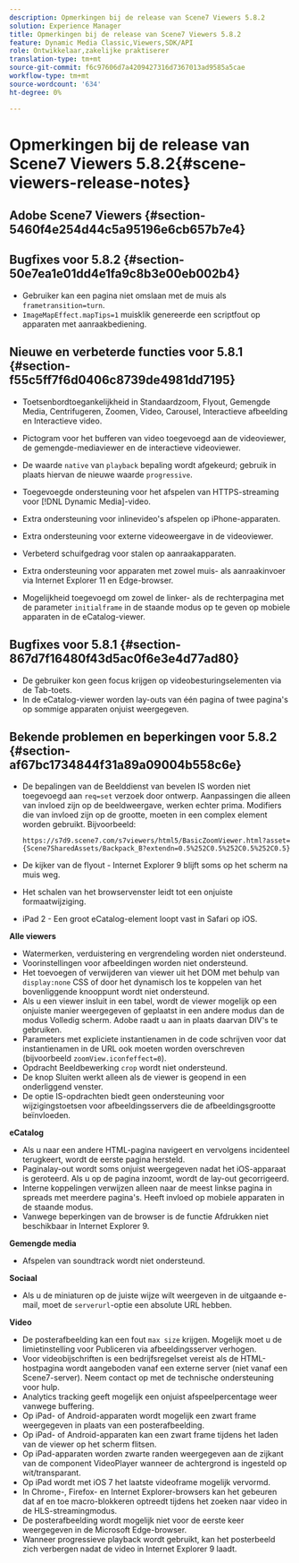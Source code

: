 ```yaml
---
description: Opmerkingen bij de release van Scene7 Viewers 5.8.2
solution: Experience Manager
title: Opmerkingen bij de release van Scene7 Viewers 5.8.2
feature: Dynamic Media Classic,Viewers,SDK/API
role: Ontwikkelaar,zakelijke praktiserer
translation-type: tm+mt
source-git-commit: f6c97606d7a4209427316d7367013ad9585a5cae
workflow-type: tm+mt
source-wordcount: '634'
ht-degree: 0%

---
```



# Opmerkingen bij de release van Scene7 Viewers 5.8.2{#scene-viewers-release-notes}

## Adobe Scene7 Viewers {#section-5460f4e254d44c5a95196e6cb657b7e4}

## Bugfixes voor 5.8.2 {#section-50e7ea1e01dd4e1fa9c8b3e00eb002b4}

* Gebruiker kan een pagina niet omslaan met de muis als `frametransition=turn`.
* `ImageMapEffect.mapTips=1` muisklik genereerde een scriptfout op apparaten met aanraakbediening.

## Nieuwe en verbeterde functies voor 5.8.1 {#section-f55c5ff7f6d0406c8739de4981dd7195}

* Toetsenbordtoegankelijkheid in Standaardzoom, Flyout, Gemengde Media, Centrifugeren, Zoomen, Video, Carousel, Interactieve afbeelding en Interactieve video.
* Pictogram voor het bufferen van video toegevoegd aan de videoviewer, de gemengde-mediaviewer en de interactieve videoviewer.
* De waarde `native` van `playback` bepaling wordt afgekeurd; gebruik in plaats hiervan de nieuwe waarde `progressive`.

* Toegevoegde ondersteuning voor het afspelen van HTTPS-streaming voor [!DNL Dynamic Media]-video.
* Extra ondersteuning voor inlinevideo&#39;s afspelen op iPhone-apparaten.
* Extra ondersteuning voor externe videoweergave in de videoviewer.
* Verbeterd schuifgedrag voor stalen op aanraakapparaten.
* Extra ondersteuning voor apparaten met zowel muis- als aanraakinvoer via Internet Explorer 11 en Edge-browser.
* Mogelijkheid toegevoegd om zowel de linker- als de rechterpagina met de parameter `initialframe` in de staande modus op te geven op mobiele apparaten in de eCatalog-viewer.

## Bugfixes voor 5.8.1 {#section-867d7f16480f43d5ac0f6e3e4d77ad80}

* De gebruiker kon geen focus krijgen op videobesturingselementen via de Tab-toets.
* In de eCatalog-viewer worden lay-outs van één pagina of twee pagina&#39;s op sommige apparaten onjuist weergegeven.

## Bekende problemen en beperkingen voor 5.8.2 {#section-af67bc1734844f31a89a09004b558c6e}

* De bepalingen van de Beelddienst van bevelen IS worden niet toegevoegd aan `req=set` verzoek door ontwerp. Aanpassingen die alleen van invloed zijn op de beeldweergave, werken echter prima. Modifiers die van invloed zijn op de grootte, moeten in een complex element worden gebruikt. Bijvoorbeeld:

   `https://s7d9.scene7.com/s7viewers/html5/BasicZoomViewer.html?asset= {Scene7SharedAssets/Backpack_B?extendn=0.5%252C0.5%252C0.5%252C0.5}`

* De kijker van de flyout - Internet Explorer 9 blijft soms op het scherm na muis weg.
* Het schalen van het browservenster leidt tot een onjuiste formaatwijziging.
* iPad 2 - Een groot eCatalog-element loopt vast in Safari op iOS.

**Alle viewers**

* Watermerken, verduistering en vergrendeling worden niet ondersteund.
* Voorinstellingen voor afbeeldingen worden niet ondersteund.
* Het toevoegen of verwijderen van viewer uit het DOM met behulp van `display:none` CSS of door het dynamisch los te koppelen van het bovenliggende knooppunt wordt niet ondersteund.
* Als u een viewer insluit in een tabel, wordt de viewer mogelijk op een onjuiste manier weergegeven of geplaatst in een andere modus dan de modus Volledig scherm. Adobe raadt u aan in plaats daarvan DIV&#39;s te gebruiken.
* Parameters met expliciete instantienamen in de code schrijven voor dat instantienamen in de URL ook moeten worden overschreven (bijvoorbeeld `zoomView.iconfeffect=0`).
* Opdracht Beeldbewerking `crop` wordt niet ondersteund.
* De knop Sluiten werkt alleen als de viewer is geopend in een onderliggend venster.
* De optie IS-opdrachten biedt geen ondersteuning voor wijzigingstoetsen voor afbeeldingsservers die de afbeeldingsgrootte beïnvloeden.

**eCatalog**

* Als u naar een andere HTML-pagina navigeert en vervolgens incidenteel terugkeert, wordt de eerste pagina hersteld.
* Paginalay-out wordt soms onjuist weergegeven nadat het iOS-apparaat is geroteerd. Als u op de pagina inzoomt, wordt de lay-out gecorrigeerd.
* Interne koppelingen verwijzen alleen naar de meest linkse pagina in spreads met meerdere pagina&#39;s. Heeft invloed op mobiele apparaten in de staande modus.
* Vanwege beperkingen van de browser is de functie Afdrukken niet beschikbaar in Internet Explorer 9.

**Gemengde media**

* Afspelen van soundtrack wordt niet ondersteund.

**Sociaal**

* Als u de miniaturen op de juiste wijze wilt weergeven in de uitgaande e-mail, moet de `serverurl`-optie een absolute URL hebben.

**Video**

* De posterafbeelding kan een fout `max size` krijgen. Mogelijk moet u de limietinstelling voor Publiceren via afbeeldingsserver verhogen.
* Voor videobijschriften is een bedrijfsregelset vereist als de HTML-hostpagina wordt aangeboden vanaf een externe server (niet vanaf een Scene7-server). Neem contact op met de technische ondersteuning voor hulp.
* Analytics tracking geeft mogelijk een onjuist afspeelpercentage weer vanwege buffering.
* Op iPad- of Android-apparaten wordt mogelijk een zwart frame weergegeven in plaats van een posterafbeelding.
* Op iPad- of Android-apparaten kan een zwart frame tijdens het laden van de viewer op het scherm flitsen.
* Op iPad-apparaten worden zwarte randen weergegeven aan de zijkant van de component VideoPlayer wanneer de achtergrond is ingesteld op wit/transparant.
* Op iPad wordt met iOS 7 het laatste videoframe mogelijk vervormd.
* In Chrome-, Firefox- en Internet Explorer-browsers kan het gebeuren dat af en toe macro-blokkeren optreedt tijdens het zoeken naar video in de HLS-streamingmodus.
* De posterafbeelding wordt mogelijk niet voor de eerste keer weergegeven in de Microsoft Edge-browser.
* Wanneer progressieve playback wordt gebruikt, kan het posterbeeld zich verbergen nadat de video in Internet Explorer 9 laadt.

